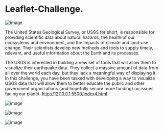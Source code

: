 # Leaflet-Challenge.
![image](https://github.com/milenacuao/Leaflet-Challenge./assets/151895571/82aefcd0-5430-47ce-b8a2-1e5e9590f103)

The United States Geological Survey, or USGS for short, is responsible for providing scientific data about natural hazards, the health of our ecosystems and environment, and the impacts of climate and land-use change. Their scientists develop new methods and tools to supply timely, relevant, and useful information about the Earth and its processes.

The USGS is interested in building a new set of tools that will allow them to visualize their earthquake data. They collect a massive amount of data from all over the world each day, but they lack a meaningful way of displaying it. In this challenge, you have been tasked with developing a way to visualize USGS data that will allow them to better educate the public and other government organizations (and hopefully secure more funding) on issues facing our planet.
http://127.0.0.1:5500/index4.html

![image](https://github.com/milenacuao/Leaflet-Challenge./assets/151895571/addc0364-adb6-43c5-b44b-6111deb88fd9)

![image](https://github.com/milenacuao/Leaflet-Challenge./assets/151895571/baac64ef-ad8c-4a88-b8e6-f37d81fe1804)

![image](https://github.com/milenacuao/Leaflet-Challenge./assets/151895571/b375be60-e586-4ad3-b4b4-14e764fa5cae)


